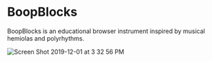 # BoopBlocks
BoopBlocks is an educational browser instrument inspired by musical hemiolas and polyrhythms.

![Screen Shot 2019-12-01 at 3 32 56 PM](https://user-images.githubusercontent.com/32081352/69923588-ec29dc80-145a-11ea-99d2-276217d4a1e4.png)
